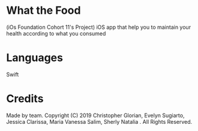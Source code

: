 # What the Food
(iOs Foundation Cohort 11's Project)
iOS app that help you to maintain your health according to what you consumed

# Languages
Swift

# Credits
Made by team. Copyright (C) 2019 Christopher Glorian, Evelyn Sugiarto, Jessica Clarissa, Maria Vanessa Salim, Sherly Natalia . All Rights Reserved.
